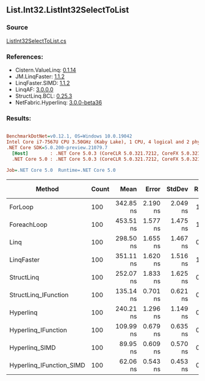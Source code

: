 ﻿## List.Int32.ListInt32SelectToList

### Source
[ListInt32SelectToList.cs](../LinqBenchmarks/List/Int32/ListInt32SelectToList.cs)

### References:
- Cistern.ValueLinq: [0.1.14](https://www.nuget.org/packages/Cistern.ValueLinq/0.1.14)
- JM.LinqFaster: [1.1.2](https://www.nuget.org/packages/JM.LinqFaster/1.1.2)
- LinqFaster.SIMD: [1.1.2](https://www.nuget.org/packages/LinqFaster.SIMD/1.0.3)
- LinqAF: [3.0.0.0](https://www.nuget.org/packages/LinqAF/3.0.0.0)
- StructLinq.BCL: [0.25.3](https://www.nuget.org/packages/StructLinq.BCL/0.25.3)
- NetFabric.Hyperlinq: [3.0.0-beta36](https://www.nuget.org/packages/NetFabric.Hyperlinq/3.0.0-beta36)

### Results:
``` ini

BenchmarkDotNet=v0.12.1, OS=Windows 10.0.19042
Intel Core i7-7567U CPU 3.50GHz (Kaby Lake), 1 CPU, 4 logical and 2 physical cores
.NET Core SDK=5.0.200-preview.21079.7
  [Host]        : .NET Core 5.0.3 (CoreCLR 5.0.321.7212, CoreFX 5.0.321.7212), X64 RyuJIT
  .NET Core 5.0 : .NET Core 5.0.3 (CoreCLR 5.0.321.7212, CoreFX 5.0.321.7212), X64 RyuJIT

Job=.NET Core 5.0  Runtime=.NET Core 5.0  

```
|                   Method | Count |      Mean |    Error |   StdDev | Ratio |  Gen 0 | Gen 1 | Gen 2 | Allocated |
|------------------------- |------ |----------:|---------:|---------:|------:|-------:|------:|------:|----------:|
|                  ForLoop |   100 | 342.85 ns | 2.190 ns | 2.049 ns |  1.00 | 0.5660 |     - |     - |    1184 B |
|              ForeachLoop |   100 | 453.51 ns | 1.577 ns | 1.475 ns |  1.32 | 0.5660 |     - |     - |    1184 B |
|                     Linq |   100 | 298.50 ns | 1.655 ns | 1.467 ns |  0.87 | 0.2522 |     - |     - |     528 B |
|               LinqFaster |   100 | 351.11 ns | 1.620 ns | 1.516 ns |  1.02 | 0.4358 |     - |     - |     912 B |
|               StructLinq |   100 | 252.07 ns | 1.833 ns | 1.625 ns |  0.74 | 0.2484 |     - |     - |     520 B |
|     StructLinq_IFunction |   100 | 135.14 ns | 0.701 ns | 0.621 ns |  0.39 | 0.2370 |     - |     - |     496 B |
|                Hyperlinq |   100 | 240.21 ns | 1.296 ns | 1.149 ns |  0.70 | 0.2179 |     - |     - |     456 B |
|      Hyperlinq_IFunction |   100 | 109.99 ns | 0.679 ns | 0.635 ns |  0.32 | 0.2180 |     - |     - |     456 B |
|           Hyperlinq_SIMD |   100 |  89.95 ns | 0.609 ns | 0.570 ns |  0.26 | 0.2180 |     - |     - |     456 B |
| Hyperlinq_IFunction_SIMD |   100 |  62.06 ns | 0.543 ns | 0.453 ns |  0.18 | 0.2180 |     - |     - |     456 B |
